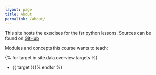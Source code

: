 ```yaml
---
layout: page
title: About
permalink: /about/
---
```


This site hosts the exercises for the fsr python lessons. Sources can be found on [GitHub](https://github.com/fsr/csharp-lessons/tree/gh-pages)


Modules and concepts this course wants to teach:

{% for target in site.data.overview.targets %}
- {{ target }}{% endfor %}
